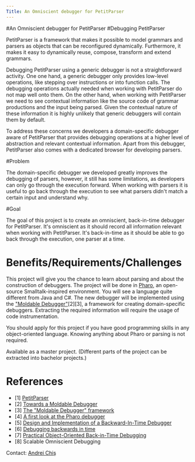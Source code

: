 ```yaml
---
Title: An Omniscient debugger for PetitParser
---
```

#An Omniscient debugger for PetitParser
#Debugging PetitParser

PetitParser is a framework that makes it possible to model grammars and parsers as objects that can be reconfigured dynamically. Furthermore, it makes it easy to dynamically reuse, compose, transform and extend grammars. 

Debugging PetitParser using a generic debugger is not a straightforward activity. One one hand, a generic debugger only provides low-level operations, like stepping over instructions or into function calls. The debugging operations actually needed when working with PetitParser do not map well onto them. On the other hand, when working with PetitParser we need to see contextual information like the source code of grammar productions and the input being parsed. Given the contextual nature of these information it is highly unlikely that generic debuggers will contain them by default. 

To address these concerns we developers a domain-specific debugger aware of PetitParser that provides debugging operations at a higher level of abstraction and relevant contextual information. Apart from this debugger, PetitParser also comes with a dedicated browser for developing parsers.

#Problem

The domain-specific debugger we developed greatly improves the debugging of parsers, however, it still has some limitations, as developers can only go through the execution forward. When working with parsers it is useful to go back through the execution to see what parsers didn't match a certain input and understand why. 

#Goal

The goal of this project is to create an omniscient, back-in-time debugger for PetitParser. It's omniscient as it should record all information relevant when working with PetitParser. It's back-in-time as it should be able to go back through the execution, one parser at a time.

# Benefits/Requirements/Challenges

This project will give you the chance to learn about parsing and about the construction of debuggers. The project will be done in [Pharo](http://www.pharo-project.org/%20), an open-source Smalltalk-inspired environment. You will see a language quite different from Java and C#. The new debugger will be implemented using the ["Moldable Debugger"](%base_url%/research/moldabledebugger)[2][3], a framework for creating domain-specific debuggers. Extracting the required information will require the usage of code instrumentation.

You should apply for this project if you have good programming skills in any object-oriented language. Knowing anything about Pharo or parsing is not required.

Available as a master project. (Different parts of the project can be extracted into bachelor projects.)

# References


-  [1] [PetitParser](%base_url%/archive/papers/Reng10cDynamicGrammars.pdf)
-  [2] [Towards a Moldable Debugger](http://rmod.lille.inria.fr/archives/dyla13/dyla13_4_Towards_a_Moldable_Debugger.pdf)
-  [3] [The "Moldable Debugger" framework](%base_url%/research/moldabledebugger)
-  [4] [A first look at the Pharo debugger](http://chisvasileandrei.wordpress.com/2013/10/24/a-first-look-at-the-pharo-debugger/)
-  [5] [Design and Implementation of a Backward-In-Time Debugger](%base_url%/archive/papers/Hofe06aUnstuckNode.pdf)
-  [6] [Debugging backwards in time](http://www.lambdacs.com/debugger/AADEBUG_Mar_03.pdf)
-  [7] [Practical Object-Oriented Back-in-Time Debugging](http://dl.acm.org/citation.cfm?id=1428542)
-  [8] Scalable Omniscient Debugging

Contact: [Andrei Chiş](%base_url%/staff/andreichis)
